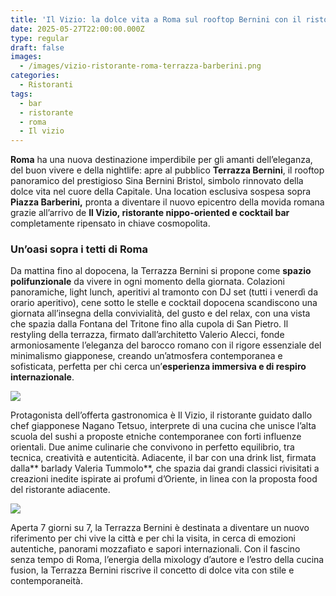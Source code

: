 ```yaml
---
title: 'Il Vizio: la dolce vita a Roma sul rooftop Bernini con il ristorante e bar'
date: 2025-05-27T22:00:00.000Z
type: regular
draft: false
images:
  - /images/vizio-ristorante-roma-terrazza-barberini.png
categories:
  - Ristoranti
tags:
  - bar
  - ristorante
  - roma
  - Il vizio
---
```


**Roma** ha una nuova destinazione imperdibile per gli amanti dell’eleganza, del buon vivere e della nightlife: apre al pubblico **Terrazza Bernini**, il rooftop panoramico del prestigioso Sina Bernini Bristol, simbolo rinnovato della dolce vita nel cuore della Capitale. Una location esclusiva sospesa sopra **Piazza Barberini,** pronta a diventare il nuovo epicentro della movida romana grazie all’arrivo de **Il Vizio, ristorante nippo-oriented e cocktail bar** completamente ripensato in chiave cosmopolita.

### Un’oasi sopra i tetti di Roma

Da mattina fino al dopocena, la Terrazza Bernini si propone come **spazio polifunzionale** da vivere in ogni momento della giornata. Colazioni panoramiche, light lunch, aperitivi al tramonto con DJ set (tutti i venerdì da orario aperitivo), cene sotto le stelle e cocktail dopocena scandiscono una giornata all’insegna della convivialità, del gusto e del relax, con una vista che spazia dalla Fontana del Tritone fino alla cupola di San Pietro. Il restyling della terrazza, firmato dall’architetto Valerio Alecci, fonde armoniosamente l’eleganza del barocco romano con il rigore essenziale del minimalismo giapponese, creando un’atmosfera contemporanea e sofisticata, perfetta per chi cerca un’**esperienza immersiva e di respiro internazionale**.

![](/images/tortelli-vizio-roma-ristorante.png)

Protagonista dell’offerta gastronomica è Il Vizio, il ristorante guidato dallo chef giapponese Nagano Tetsuo, interprete di una cucina che unisce l’alta scuola del sushi a proposte etniche contemporanee con forti influenze orientali. Due anime culinarie che convivono in perfetto equilibrio, tra tecnica, creatività e autenticità. Adiacente, il bar con una drink list, firmata dalla\*\* barlady Valeria Tummolo\*\*, che spazia dai grandi classici rivisitati a creazioni inedite ispirate ai profumi d’Oriente, in linea con la proposta food del ristorante adiacente.

![](/images/vizioroma.nov.2024_18.jpg)

Aperta 7 giorni su 7, la Terrazza Bernini è destinata a diventare un nuovo riferimento per chi vive la città e per chi la visita, in cerca di emozioni autentiche, panorami mozzafiato e sapori internazionali. Con il fascino senza tempo di Roma, l’energia della mixology d’autore e l’estro della cucina fusion, la Terrazza Bernini riscrive il concetto di dolce vita con stile e contemporaneità.
